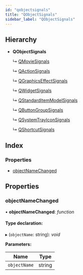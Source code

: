 ```yaml
---
id: "qobjectsignals"
title: "QObjectSignals"
sidebar_label: "QObjectSignals"
---
```


## Hierarchy

* **QObjectSignals**

  ↳ [QMovieSignals](qmoviesignals.md)

  ↳ [QActionSignals](qactionsignals.md)

  ↳ [QGraphicsEffectSignals](qgraphicseffectsignals.md)

  ↳ [QWidgetSignals](qwidgetsignals.md)

  ↳ [QStandardItemModelSignals](qstandarditemmodelsignals.md)

  ↳ [QButtonGroupSignals](qbuttongroupsignals.md)

  ↳ [QSystemTrayIconSignals](qsystemtrayiconsignals.md)

  ↳ [QShortcutSignals](qshortcutsignals.md)

## Index

### Properties

* [objectNameChanged](qobjectsignals.md#objectnamechanged)

## Properties

###  objectNameChanged

• **objectNameChanged**: *function*

#### Type declaration:

▸ (`objectName`: string): *void*

**Parameters:**

Name | Type |
------ | ------ |
`objectName` | string |
